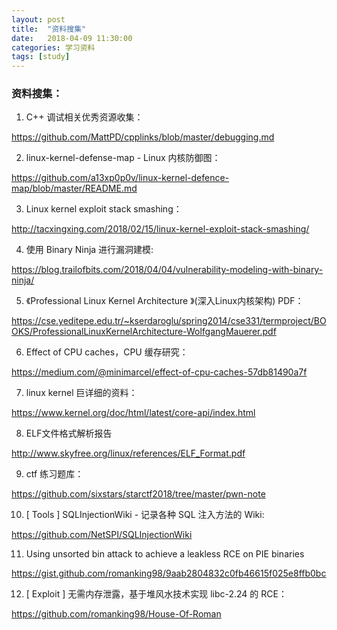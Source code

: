 ```yaml
---
layout: post
title:  "资料搜集"
date:   2018-04-09 11:30:00
categories: 学习资料
tags: [study]
---
```


<!-- more -->

### 资料搜集：

1. C++ 调试相关优秀资源收集：

 https://github.com/MattPD/cpplinks/blob/master/debugging.md

2. linux-kernel-defense-map - Linux 内核防御图：

 https://github.com/a13xp0p0v/linux-kernel-defence-map/blob/master/README.md

3. Linux kernel exploit stack smashing：

 http://tacxingxing.com/2018/02/15/linux-kernel-exploit-stack-smashing/

4. 使用 Binary Ninja 进行漏洞建模: 

https://blog.trailofbits.com/2018/04/04/vulnerability-modeling-with-binary-ninja/  


5. 《Professional Linux Kernel Architecture 》(深入Linux内核架构) PDF：

https://cse.yeditepe.edu.tr/~kserdaroglu/spring2014/cse331/termproject/BOOKS/ProfessionalLinuxKernelArchitecture-WolfgangMauerer.pdf


6. Effect of CPU caches，CPU 缓存研究：

https://medium.com/@minimarcel/effect-of-cpu-caches-57db81490a7f

7. linux kernel 巨详细的资料：

https://www.kernel.org/doc/html/latest/core-api/index.html

8. ELF文件格式解析报告

http://www.skyfree.org/linux/references/ELF_Format.pdf

9. ctf 练习题库：

https://github.com/sixstars/starctf2018/tree/master/pwn-note

10. [ Tools ]  SQLInjectionWiki - 记录各种 SQL 注入方法的 Wiki:

https://github.com/NetSPI/SQLInjectionWiki

11. Using unsorted bin attack to achieve a leakless RCE on PIE binaries

https://gist.github.com/romanking98/9aab2804832c0fb46615f025e8ffb0bc

12. [ Exploit ]  无需内存泄露，基于堆风水技术实现 libc-2.24 的 RCE：

https://github.com/romanking98/House-Of-Roman





